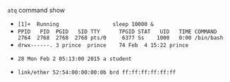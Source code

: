 `atq` command show
* `[1]+  Running                 sleep 10000 &`
* `PPID   PID  PGID   SID TTY      TPGID STAT   UID   TIME COMMAND
   2764  2768  2768  2768 pts/0     6377 Ss    1000   0:00 /bin/bash`
* `drwx------. 3 prince  prince    74 Feb  4 15:22 prince`

+ `28 Mon Feb 2 05:13:00 2015 a student`
* `link/ether 52:54:00:00:00:0b brd ff:ff:ff:ff:ff:ff`
